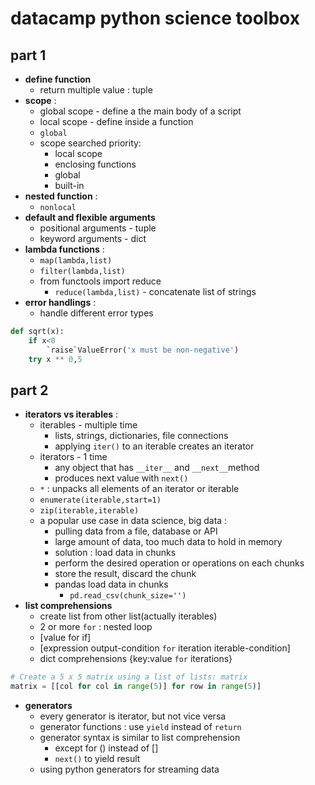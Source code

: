 # datacamp python science toolbox

## part 1

-   **define function**
    -   return multiple value : tuple
-   **scope** :
    -   global scope - define a the main body of a script
    -   local scope - define inside a function
    -   `global`
    -   scope searched priority:
        -   local scope
        -   enclosing functions
        -   global
        -   built-in
-   **nested function** :
    -   `nonlocal`
-   **default and flexible arguments**
    -   positional arguments - tuple
    -   keyword arguments - dict
-   **lambda functions** :
    -   `map(lambda,list)`
    -   `filter(lambda,list)`
    -   from functools import reduce
        -   `reduce(lambda,list)` - concatenate list of strings
-   **error handlings** :
    -   handle different error types

```python
def sqrt(x):
    if x<0
        `raise`ValueError('x must be non-negative')
    try x ** 0,5
```

## part 2

-   **iterators vs iterables** :
    -   iterables - multiple time
        -   lists, strings, dictionaries, file connections
        -   applying `iter()` to an iterable creates an iterator
    -   iterators - 1 time
        -   any object that has `__iter__` and `__next__`method
        -   produces next value with `next()`
    -   `*` : unpacks all elements of an iterator or iterable
    -   `enumerate(iterable,start=1)`
    -   `zip(iterable,iterable)`
    -   a popular use case in data science, big data :
        -   pulling data from a file, database or API
        -   large amount of data, too much data to hold in memory
        *   solution : load data in chunks
        -   perform the desired operation or operations on each chunks
        -   store the result, discard the chunk
        -   pandas load data in chunks
            -   `pd.read_csv(chunk_size='')`
-   **list comprehensions**
    -   create list from other list(actually iterables)
    -   2 or more `for` : nested loop
    -   [value for if]
    -   [expression output-condition `for` iteration iterable-condition]
    -   dict comprehensions {key:value `for` iterations}

```python
# Create a 5 x 5 matrix using a list of lists: matrix
matrix = [[col for col in range(5)] for row in range(5)]
```

-   **generators**
    -   every generator is iterator, but not vice versa
    -   generator functions : use `yield` instead of `return`
    -   generator syntax is similar to list comprehension
        -   except for () instead of []
        -   `next()` to yield result
    -   using python generators for streaming data
